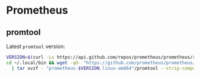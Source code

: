 # Prometheus

## promtool

Latest `promtool` version:
```sh
VERSION=$(curl -Ls https://api.github.com/repos/prometheus/prometheus/releases/latest | jq ".tag_name" --raw-output | cut -c2-)
cd ~/.local/bin && wget -qO- "https://github.com/prometheus/prometheus/releases/download/v${VERSION}/prometheus-$VERSION.linux-amd64.tar.gz" \
  | tar xvzf - "prometheus-$VERSION.linux-amd64"/promtool --strip-components=1
```

